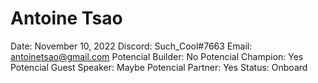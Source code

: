 # Antoine Tsao

Date: November 10, 2022
Discord: Such_Cool#7663
Email: antoinetsao@gmail.com
Potencial Builder: No
Potencial Champion: Yes
Potencial Guest Speaker: Maybe
Potencial Partner: Yes
Status: Onboard